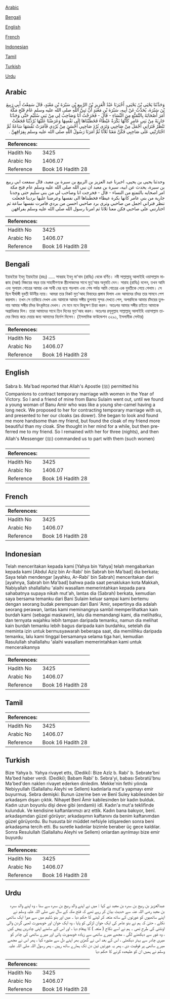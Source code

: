 [Arabic](#arabic)

[Bengali](#bengali)

[English](#english)

[French](#french)

[Indonesian](#indonesian)

[Tamil](#tamil)

[Turkish](#turkish)

[Urdu](#urdu)

## Arabic


<div dir="rtl" lang="ar" style={{fontSize:'larger',backgroundColor:'#f8f9fa',padding:20}}>
وَحَدَّثَنَا يَحْيَى بْنُ يَحْيَى، أَخْبَرَنَا عَبْدُ الْعَزِيزِ بْنُ الرَّبِيعِ بْنِ سَبْرَةَ بْنِ مَعْبَدٍ، قَالَ سَمِعْتُ أَبِي رَبِيعَ بْنَ سَبْرَةَ، يُحَدِّثُ عَنْ أَبِيهِ، سَبْرَةَ بْنِ مَعْبَدٍ أَنَّ نَبِيَّ اللَّهِ صلى الله عليه وسلم عَامَ فَتْحِ مَكَّةَ أَمَرَ أَصْحَابَهُ بِالتَّمَتُّعِ مِنَ النِّسَاءِ - قَالَ - فَخَرَجْتُ أَنَا وَصَاحِبٌ لِي مِنْ بَنِي سُلَيْمٍ حَتَّى وَجَدْنَا جَارِيَةً مِنْ بَنِي عَامِرٍ كَأَنَّهَا بَكْرَةٌ عَيْطَاءُ فَخَطَبْنَاهَا إِلَى نَفْسِهَا وَعَرَضْنَا عَلَيْهَا بُرْدَيْنَا فَجَعَلَتْ تَنْظُرُ فَتَرَانِي أَجْمَلَ مِنْ صَاحِبِي وَتَرَى بُرْدَ صَاحِبِي أَحْسَنَ مِنْ بُرْدِي فَآمَرَتْ نَفْسَهَا سَاعَةً ثُمَّ اخْتَارَتْنِي عَلَى صَاحِبِي فَكُنَّ مَعَنَا ثَلاَثًا ثُمَّ أَمَرَنَا رَسُولُ اللَّهِ صلى الله عليه وسلم بِفِرَاقِهِنَّ ‏.‏
</div>
<div style={{backgroundColor:'#f8f9fa',padding:20, marginBottom: 10}}><table> <thead> <tr> <th>References:</th> <th></th> </tr> </thead> <tbody><tr><td>Hadith No</td><td>3425</td></tr><tr><td>Arabic No</td><td>1406.07</td></tr><tr><td>Reference</td><td>Book 16 Hadith 28</td></tr></tbody></table></div>


<div dir="rtl" lang="ar" style={{fontSize:'larger',backgroundColor:'#f8f9fa',padding:20}}>
وحدثنا يحيى بن يحيى، اخبرنا عبد العزيز بن الربيع بن سبرة بن معبد، قال سمعت ابي ربيع بن سبرة، يحدث عن ابيه، سبرة بن معبد ان نبي الله صلى الله عليه وسلم عام فتح مكة امر اصحابه بالتمتع من النساء - قال - فخرجت انا وصاحب لي من بني سليم حتى وجدنا جارية من بني عامر كانها بكرة عيطاء فخطبناها الى نفسها وعرضنا عليها بردينا فجعلت تنظر فتراني اجمل من صاحبي وترى برد صاحبي احسن من بردي فامرت نفسها ساعة ثم اختارتني على صاحبي فكن معنا ثلاثا ثم امرنا رسول الله صلى الله عليه وسلم بفراقهن
</div>
<div style={{backgroundColor:'#f8f9fa',padding:20, marginBottom: 10}}><table> <thead> <tr> <th>References:</th> <th></th> </tr> </thead> <tbody><tr><td>Hadith No</td><td>3425</td></tr><tr><td>Arabic No</td><td>1406.07</td></tr><tr><td>Reference</td><td>Book 16 Hadith 28</td></tr></tbody></table></div>

## Bengali


<div dir="ltr" lang="bn" style={{fontSize:'larger',backgroundColor:'#f8f9fa',padding:20}}>
ইয়াহইয়া ইবনু ইয়াহইয়া (রহঃ) ..... সাবরাহ ইবনু মা'বাদ (রাযিঃ) থেকে বর্ণিত। নবী সাল্লাল্লাহু আলাইহি ওয়াসাল্লাম মাক্কাহ (মক্কা) বিজয়ের বছর তার সাহাবীগণকে স্ত্রীলোকদের সাথে মুত্'আর অনুমতি দেন। সারাহ (রাযিঃ) বলেন, তখন আমি এবং সুলায়ম গোত্রের আমার এক সাথী বের হয়ে পড়লাম এবং শেষ পর্যন্ত আমি গোত্রের এক যুবতীকে পেয়ে গেলাম। সে ছিল দীর্ঘাঙ্গী যুবতী উটনীর ন্যায়। আমরা তার নিকট মুত'আহ বিবাহের প্রস্তাব দিলাম এবং আমাদের চাঁদর তার সামনে পেশ করলাম। তখন সে তাকিয়ে দেখল এবং আমাকে আমার সঙ্গীর তুলনায় সুন্দর দেখতে পেল, অপরদিকে আমার চাঁদরের তুলনায় আমার সঙ্গীর চাঁদর উৎকৃষ্টতর দেখল। সে মনে মনে কিছুক্ষণ চিন্তা করল। অতঃপর আমার সঙ্গীর চাইতে আমাকে অগ্রাধিকার দিল। তারা আমাদের সাথে তিন দিনের মুত'আহ করল। অতঃপর রসূলুল্লাহ সাল্লাল্লাহু আলাইহি ওয়াসাল্লাম তাদের বিদায় করে দেয়ার জন্য আমাদের নির্দেশ দিলেন। (ইসলামিক ফাউন্ডেশন ৩২৯১, ইসলামীক সেন্টার)
</div>
<div style={{backgroundColor:'#f8f9fa',padding:20, marginBottom: 10}}><table> <thead> <tr> <th>References:</th> <th></th> </tr> </thead> <tbody><tr><td>Hadith No</td><td>3425</td></tr><tr><td>Arabic No</td><td>1406.07</td></tr><tr><td>Reference</td><td>Book 16 Hadith 28</td></tr></tbody></table></div>

## English


<div dir="ltr" lang="en" style={{fontSize:'larger',backgroundColor:'#f8f9fa',padding:20}}>
Sabra b. Ma'bad reported that Allah's Apostle (ﷺ) permitted his Companions to contract temporary marriage with women in the Year of Victory. So I and a friend of mine from Banu Sulaim went out, until we found a young woman of Banu Amir who was like a young she-camel having a long neck. We proposed to her for contracting temporary marriage with us, and presented to her our cloaks (as dower). She began to look and found me more handsome than my friend, but found the cloak of my friend more beautiful than my cloak. She thought in her mind for a while, but then preferred me to my friend. So I remained with her for three (nights), and then Allah's Messenger (ﷺ) commanded us to part with them (such women)
</div>
<div style={{backgroundColor:'#f8f9fa',padding:20, marginBottom: 10}}><table> <thead> <tr> <th>References:</th> <th></th> </tr> </thead> <tbody><tr><td>Hadith No</td><td>3425</td></tr><tr><td>Arabic No</td><td>1406.07</td></tr><tr><td>Reference</td><td>Book 16 Hadith 28</td></tr></tbody></table></div>

## French


<div dir="ltr" lang="fr" style={{fontSize:'larger',backgroundColor:'#f8f9fa',padding:20}}>

</div>
<div style={{backgroundColor:'#f8f9fa',padding:20, marginBottom: 10}}><table> <thead> <tr> <th>References:</th> <th></th> </tr> </thead> <tbody><tr><td>Hadith No</td><td>3425</td></tr><tr><td>Arabic No</td><td>1406.07</td></tr><tr><td>Reference</td><td>Book 16 Hadith 28</td></tr></tbody></table></div>

## Indonesian


<div dir="ltr" lang="id" style={{fontSize:'larger',backgroundColor:'#f8f9fa',padding:20}}>
Telah menceritakan kepada kami [Yahya bin Yahya] telah mengabarkan kepada kami [Abdul Aziz bin Ar-Rabi' bin Sabrah bin Ma'bad] dia berkata; Saya telah mendengar [ayahku, Ar-Rabi' bin Sabrah] menceritakan dari [ayahnya, Sabrah bin Ma'bad] bahwa pada saat penaklukan kota Makkah, Nabiyallah shallallahu 'alaihi wasallam memerintahkan kepada para sahabatnya supaya nikah mut'ah, lantas dia (Sabrah) berkata, kemudian saya bersama temanku dari Bani Sulaim keluar sampai kami bertemu dengan seorang budak perempuan dari Bani 'Amir, sepertinya dia adalah seorang perawan, lantas kami meminangnya sambil memperlihatkan kain burdah kami (sebagai maskawin), lalu dia memandangi kami, dia melihatku, dan ternyata wajahku lebih tampan daripada temanku, namun dia melihat kain burdah temanku lebih bagus daripada kain burdahku, setelah dia meminta izin untuk bermusyawarah beberapa saat, dia memilihku daripada temanku, lalu kami tinggal bersamanya selama tiga hari, kemudian Rasulullah shallallahu 'alaihi wasallam memerintahkan kami untuk menceraikannya
</div>
<div style={{backgroundColor:'#f8f9fa',padding:20, marginBottom: 10}}><table> <thead> <tr> <th>References:</th> <th></th> </tr> </thead> <tbody><tr><td>Hadith No</td><td>3425</td></tr><tr><td>Arabic No</td><td>1406.07</td></tr><tr><td>Reference</td><td>Book 16 Hadith 28</td></tr></tbody></table></div>

## Tamil


<div dir="ltr" lang="ta" style={{fontSize:'larger',backgroundColor:'#f8f9fa',padding:20}}>

</div>
<div style={{backgroundColor:'#f8f9fa',padding:20, marginBottom: 10}}><table> <thead> <tr> <th>References:</th> <th></th> </tr> </thead> <tbody><tr><td>Hadith No</td><td>3425</td></tr><tr><td>Arabic No</td><td>1406.07</td></tr><tr><td>Reference</td><td>Book 16 Hadith 28</td></tr></tbody></table></div>

## Turkish


<div dir="ltr" lang="tr" style={{fontSize:'larger',backgroundColor:'#f8f9fa',padding:20}}>
Bize Yahya b. Yahya rivayet etts, (Dediki): Bize Azîz b. Rabi' b. Sebrate'bni Ma'bed haber verdi. (Dediki); Babam Rabi' b. Sebra'yi, babası Sebratü'bnu Ma'bed'den naklen rivayet ederken dinledim. Mekke'nin fethi yılında Nebiyyullah (Sallallahu Aleyhi ve Sellem) kadınlarla mut'a yapmayı emir buyurmuş. Sebra demişki: Bunun üzerine ben ve Benî Suley kabilesinden bir arkadaşım dışarı çıktık. Nihayet Benî Âmir kabilesinden bir kadın bulduk. Kadın uzun boyunlu dişi deve gibi (endamlı) idî. Kadın'a mut'a teklifinde kulunduk. Ve kendisine kaftanlarımızı arz ettik. Kadın bana bakıyor, benî. arkadaşımdan güzel görüyor; arkadaşımın kaftanını da benim kaftanımdan güzel görüyordu. Bu hususta bir müddet nefsiyle istişareden sonra beni arkadaşıma tercih etti. Bu suretle kadınlar bizimle beraber üç gece kaldılar. Sonra Resulullah (Sallallahu Aleyhi ve Sellem) onlardan ayrılmayı bize emir buyurdu
</div>
<div style={{backgroundColor:'#f8f9fa',padding:20, marginBottom: 10}}><table> <thead> <tr> <th>References:</th> <th></th> </tr> </thead> <tbody><tr><td>Hadith No</td><td>3425</td></tr><tr><td>Arabic No</td><td>1406.07</td></tr><tr><td>Reference</td><td>Book 16 Hadith 28</td></tr></tbody></table></div>

## Urdu


<div dir="rtl" lang="ur" style={{fontSize:'larger',backgroundColor:'#f8f9fa',padding:20}}>
عبدالعزیز بن ربیع بن سبرہ بن معبد نے کہا : میں نے اپنے والد ربیع بن سبرہ سے سنا ، وہ اپنے والد سبرہ بن معبد رضی اللہ عنہ سے حدیث بیان کر رہے تھے کہ فتح مکہ کے سال نبی صلی اللہ علیہ وسلم نے اپنے ساتھیوں کو عورتوں کے ساتھ متعہ کر لینے کا حکم دیا ۔ میں اور بنو سُلیم میں سے میرا ایک ساتھی نکلے ، حتیٰ کہ ہم نے بنو عامر کی ایک جوان لڑکی کو پایا ، وہ ایک جوان اور خوبصورت لمبی گردن والی اونٹنی کی طرح تھی ۔ ہم نے اسے نکاح ( متعہ ) کا پیغام دیا ، اور اس کے سامنے اپنی چادریں پیش کیں ، وہ غور سے دیکھنے لگی ، مجھے میرے ساتھی سے زیادہ خوبصورت پاتی اور میرے ساتھی کی چادر کو میری چادر سے بہتر دیکھتی ، اس کے بعد اس نے گھڑی بھر اپنے دل سے مشورہ کیا ، پھر اس نے مجھے میرے ساتھی پر فوقیت دی ، پھر یہ عورتیں تین دن تک ہمارے ساتھ رہیں ، پھر رسول اللہ صلی اللہ علیہ وسلم نے ہمیں ان کو علیحدہ کرنے کا حکم دیا
</div>
<div style={{backgroundColor:'#f8f9fa',padding:20, marginBottom: 10}}><table> <thead> <tr> <th>References:</th> <th></th> </tr> </thead> <tbody><tr><td>Hadith No</td><td>3425</td></tr><tr><td>Arabic No</td><td>1406.07</td></tr><tr><td>Reference</td><td>Book 16 Hadith 28</td></tr></tbody></table></div>